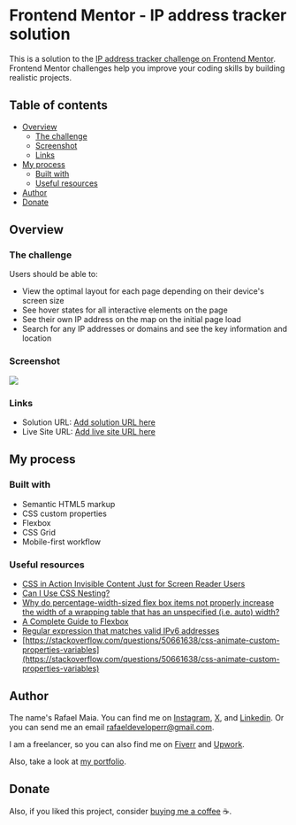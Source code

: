 # Frontend Mentor - IP address tracker solution

This is a solution to the [IP address tracker challenge on Frontend Mentor](https://www.frontendmentor.io/challenges/ip-address-tracker-I8-0yYAH0). Frontend Mentor challenges help you improve your coding skills by building realistic projects.

## Table of contents

- [Overview](#overview)
  - [The challenge](#the-challenge)
  - [Screenshot](#screenshot)
  - [Links](#links)
- [My process](#my-process)
  - [Built with](#built-with)
  - [Useful resources](#useful-resources)
- [Author](#author)
- [Donate](#donate)

## Overview

### The challenge

Users should be able to:

- View the optimal layout for each page depending on their device's screen size
- See hover states for all interactive elements on the page
- See their own IP address on the map on the initial page load
- Search for any IP addresses or domains and see the key information and location

### Screenshot

![](./screenshot.jpg)

### Links

- Solution URL: [Add solution URL here](https://your-solution-url.com)
- Live Site URL: [Add live site URL here](https://your-live-site-url.com)

## My process

### Built with

- Semantic HTML5 markup
- CSS custom properties
- Flexbox
- CSS Grid
- Mobile-first workflow

### Useful resources

- [CSS in Action Invisible Content Just for Screen Reader Users](https://webaim.org/techniques/css/invisiblecontent/)
- [Can I Use CSS Nesting?](https://caniuse.com/css-nesting)
- [Why do percentage-width-sized flex box items not properly increase the width of a wrapping table that has an unspecified (i.e. auto) width?](https://stackoverflow.com/questions/34572022/why-do-percentage-width-sized-flex-box-items-not-properly-increase-the-width-of)
- [A Complete Guide to Flexbox](https://css-tricks.com/snippets/css/a-guide-to-flexbox/)
- [Regular expression that matches valid IPv6 addresses](https://stackoverflow.com/questions/53497/regular-expression-that-matches-valid-ipv6-addresses)
- [https://stackoverflow.com/questions/50661638/css-animate-custom-properties-variables](https://stackoverflow.com/questions/50661638/css-animate-custom-properties-variables)

## Author

The name's Rafael Maia. You can find me on [Instagram](https://www.instagram.com/rafaeldevvv), [X](https://www.twitter.com/rafaeldevvv), and [Linkedin](https://www.linkedin.com/in/rafael-maia-b69662263). Or you can send me an email [rafaeldeveloperr@gmail.com](mailto:rafaeldeveloperr@gmail.com).

I am a freelancer, so you can also find me on [Fiverr](https://www.fiverr.com/rafael787) and [Upwork](https://www.upwork.com/freelancers/~01a4dc9692c96839dc).

Also, take a look at [my portfolio](https://rafaeldevvv.github.io/portfolio).

## Donate

Also, if you liked this project, consider [buying me a coffee](https://www.buymeacoffee.com/rafael.maia) ☕.
